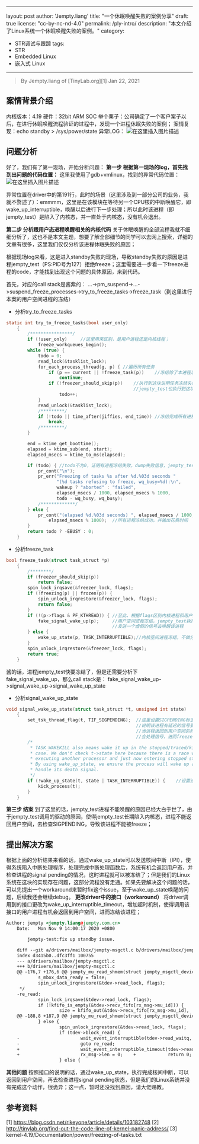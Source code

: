 

---
layout: post
author: 'Jempty.liang'
title: "一个休眠唤醒失败的案例分享"
draft: true
license: "cc-by-nc-nd-4.0"
permalink: /ply-intro/
description: "本文介绍了Linux系统一个休眠唤醒失败的案例。"
category:
  - STR调试与跟踪
tags:
  - STR
  - Embedded Linux
  - 嵌入式 Linux
---

> By Jempty.liang of [TinyLab.org][1]
> Jan 22, 2021

## 案情背景介绍
内核版本：4.19
硬件：32bit ARM SOC
举个栗子：公司确定了一个客户案子以后，在进行休眠唤醒流程验证的过程中，发现一个进程休眠失败的案例；
案情复现：echo standby > /sys/power/state
异常LOG：
![在这里插入图片描述](https://img-blog.csdnimg.cn/20210122143506940.bmp?x-oss-process=image/watermark,type_ZmFuZ3poZW5naGVpdGk,shadow_10,text_aHR0cHM6Ly9ibG9nLmNzZG4ubmV0L3FxXzM5MjA0NzAy,size_16,color_FFFFFF,t_70#pic_center)

## 问题分析
好了，我们有了第一现场，开始分析问题：
**第一步 根据第一现场的log，首先找到出问题的代码位置：**
这里我使用了gdb+vmlinux，找到的异常代码位置：
![在这里插入图片描述](https://img-blog.csdnimg.cn/20210122143517443.bmp?x-oss-process=image/watermark,type_ZmFuZ3poZW5naGVpdGk,shadow_10,text_aHR0cHM6Ly9ibG9nLmNzZG4ubmV0L3FxXzM5MjA0NzAy,size_16,color_FFFFFF,t_70#pic_center)

异常位置在driver中的第191行，此时的场景（这里涉及到一部分公司的业务，我就不赘述了）：emmmm，这里是在该模块在等待另一个CPU核的中断唤醒它，即wake_up_interruptible，唤醒以后进行下一步处理；所以此时该进程（即jempty_test）是陷入了内核态，并一直处于内核态，没有机会退出。

**第二步 分析跟用户态进程唤醒相关的内核代码**
关于休眠唤醒的全部流程我就不细细分析了，这也不是本文主题，想要了解全部细节的同学可以去网上搜索，详细的文章有很多，这里我们仅仅分析该进程休眠失败的原因；

根据现场log来看，这是进入standby失败的现场，导致standby失败的原因是进程jempty_test（PS:PID号为127）拒绝freeze；这里需要进一步看一下freeze进程的code，才能找到出现这个问题的具体原因，来到代码。

首先，对应的call stack是酱紫的：
	...->pm_suspend->...->suspend_freeze_processes->try_to_freeze_tasks->freeze_task（到这里进行本案的用户空间进程的冻结）
- 分析try_to_freeze_tasks
	

```c
static int try_to_freeze_tasks(bool user_only)
	{
		/****************/
		if (!user_only)		//这里用来区别，是用户进程还是内核线程；
			freeze_workqueues_begin();
		while (true) {
			todo = 0;
			read_lock(&tasklist_lock);
			for_each_process_thread(g, p) {	//遍历所有任务
				if (p == current || !freeze_task(p))	//冻结除了本进程以外的其他进程
					continue;
				if (!freezer_should_skip(p))	//执行到这块说明任务冻结失败
												//jempty_test也执行到这块，todo++
					todo++;
			}
			read_unlock(&tasklist_lock);
			/*********/
			if (!todo || time_after(jiffies, end_time)) //冻结完成所有进程或者超时退出
				break;
			/*********/
		}

		end = ktime_get_boottime();
		elapsed = ktime_sub(end, start);
		elapsed_msecs = ktime_to_ms(elapsed);

		if (todo) {	//todo不为0，证明有进程冻结失败，dump失败信息，jempty_test就是在这里跪了
			pr_cont("\n");
			pr_err("Freezing of tasks %s after %d.%03d seconds "
				   "(%d tasks refusing to freeze, wq_busy=%d):\n",
				   wakeup ? "aborted" : "failed",
				   elapsed_msecs / 1000, elapsed_msecs % 1000,
				   todo - wq_busy, wq_busy);
			/*************/
		} else {
			pr_cont("(elapsed %d.%03d seconds) ", elapsed_msecs / 1000,
				elapsed_msecs % 1000);	//所有进程冻结成功，并输出花费时间
		}
		return todo ? -EBUSY : 0;
	}
```
- 分析freeze_task
```c
bool freeze_task(struct task_struct *p)
	{
		/********/
		if (freezer_should_skip(p))
			return false;
		spin_lock_irqsave(&freezer_lock, flags);
		if (!freezing(p) || frozen(p)) {
			spin_unlock_irqrestore(&freezer_lock, flags);
			return false;
		}
		if (!(p->flags & PF_KTHREAD)) { //至此，根据flags区别内核进程和用户进程
			fake_signal_wake_up(p); 	//用户空间进程冻结，jempty_test执行这块
										//发送一个虚假的信号去唤醒该进程
		} else {
			wake_up_state(p, TASK_INTERRUPTIBLE);//内核空间进程冻结，不做分析
		}
		spin_unlock_irqrestore(&freezer_lock, flags);
		return true;
	}
```
酱的话，进程jempty_test快要冻结了，但是还需要分析下fake_signal_wake_up，那么call stack是：
fake_signal_wake_up->signal_wake_up->signal_wake_up_state
- 分析signal_wake_up_state
```c
void signal_wake_up_state(struct task_struct *t, unsigned int state)
	{
		set_tsk_thread_flag(t, TIF_SIGPENDING);  //这里设置SIGPENDING标志位，
												 //说明该进程有延迟的信号要等待处理，
												 //当进程返回到用户空间的时候，
												 //会处理信号，进而freeze该进程
		/*
		 * TASK_WAKEKILL also means wake it up in the stopped/traced/killable
		 * case. We don't check t->state here because there is a race with it
		 * executing another processor and just now entering stopped state.
		 * By using wake_up_state, we ensure the process will wake up and
		 * handle its death signal.
		 */
		if (!wake_up_state(t, state | TASK_INTERRUPTIBLE)) {	//设置进程状态并唤醒（发送核间中断）
			kick_process(t);
		}
	}
```
**第三步 结案**
到了这里的话，jempty_test进程不能唤醒的原因已经大白于世了，由于jempty_test调用的驱动的原因，使得jempty_test长期陷入内核态，进程不能返回用户空间，去检查SIGPENDING，导致该进程不能被freeze；
## 提出解决方案
根据上面的分析结果来看的话，通过wake_up_state可以发送核间中断（IPI），使得系统陷入中断处理程序，处理完成中断处理函数后，系统有机会返回用户态，并检查进程的signal pending的情况，这时进程就可以被冻结了；但是我们的Linux系统在这块的实现存在问题，这部分流程没有走通。如果先要解决这个问题的话，可以先提出一个workaround来暂时fix这个issue，至于wake_up_state唤醒的问题，后续我还会继续debug。
**更改driver中的接口（workaround）**
将driver调用到的接口更改为wake_up_interruptible_timeout，增加超时机制，使得调用该接口的用户进程有机会返回到用户空间，进而冻结该进程；
	

```handlebars
Author: jempty <jempty.liang@jempty.com.cn>
	Date:   Mon Nov 9 14:00:17 2020 +0800

		jempty-test:fix up standby issue.

	diff --git a/drivers/mailbox/jempty-msgctl.c b/drivers/mailbox/jempty-msgctl.c
	index d3415b0..dfc3ff1 100755
	--- a/drivers/mailbox/jempty-msgctl.c
	+++ b/drivers/mailbox/jempty-msgctl.c
	@@ -176,7 +176,6 @@ jempty_mu_read_shmem(struct jempty_msgctl_device *tdev, struct mu_transfer *rx_m
			s_mbox_data_ready = false;
			spin_unlock_irqrestore(&tdev->read_lock, flags);
	 */
	-re_read:
			spin_lock_irqsave(&tdev->read_lock, flags);
			if (!kfifo_is_empty(&tdev->recv_fifo[rx_msg->mu_id])) {
					size = kfifo_out(&tdev->recv_fifo[rx_msg->mu_id], 
	@@ -188,8 +187,9 @@ jempty_mu_read_shmem(struct jempty_msgctl_device *tdev, struct mu_transfer *rx_m
			} else {
					spin_unlock_irqrestore(&tdev->read_lock, flags);
					if (tdev->block_read) {
	-                       wait_event_interruptible(tdev->read_waitq, s_mbox_data_ready);
	-                       goto re_read;
	+                       wait_event_interruptible_timeout(tdev->read_waitq, s_mbox_data_ready, HZ * 5);
	+                       rx_msg->len = 0;	+            return 0;
					} else {
```

**其他问题**
	按照接口的说明的话，通过wake_up_state，执行完成核间中断，可以返回到用户空间，再去检查进程signal pending状态，但是我们的Linux系统并没有完成这个动作，很诡异；这一点，暂时还没找到原因，请大佬赐教。
## 参考资料
[1] https://blog.csdn.net/rikeyone/article/details/103182748
[2] http://tinylab.org/find-out-the-code-line-of-kernel-panic-address/
[3] kernel-4.19/Documentation/power/freezing-of-tasks.txt



